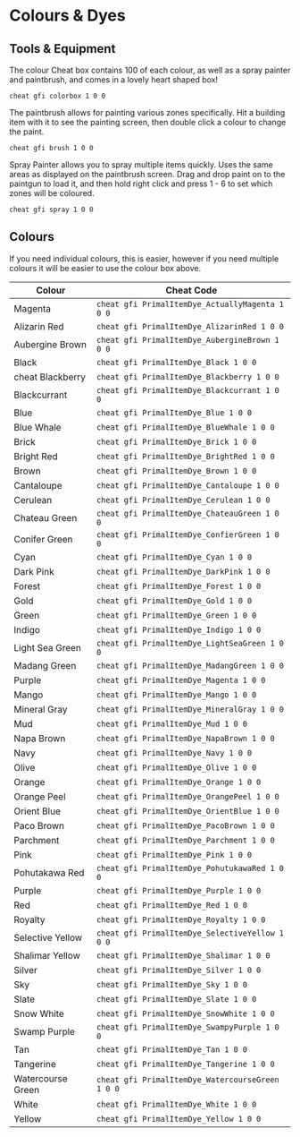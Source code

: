 # Colours & Dyes

## Tools & Equipment

The colour Cheat box contains 100 of each colour, as well as a spray painter and paintbrush, and comes in a lovely heart
shaped box!

```
cheat gfi colorbox 1 0 0
```

The paintbrush allows for painting various zones specifically. Hit a building item with it to see the painting screen,
then double click a colour to change the paint.

```
cheat gfi brush 1 0 0
```

Spray Painter allows you to spray multiple items quickly. Uses the same areas as displayed on the paintbrush screen.
Drag and drop paint on to the paintgun to load it, and then hold right click and press 1 - 6 to set which zones will be
coloured.

```
cheat gfi spray 1 0 0
```

## Colours

If you need individual colours, this is easier, however if you need multiple colours it will be easier to use the colour
box above.

| Colour            | Cheat Code                                       |
|-------------------|--------------------------------------------------|
| Magenta           | `cheat gfi PrimalItemDye_ActuallyMagenta 1 0 0`  |
| Alizarin Red      | `cheat gfi PrimalItemDye_AlizarinRed 1 0 0`      |
| Aubergine Brown   | `cheat gfi PrimalItemDye_AubergineBrown 1 0 0`   |
| Black             | `cheat gfi PrimalItemDye_Black 1 0 0`            |
| cheat Blackberry  | `cheat gfi PrimalItemDye_Blackberry 1 0 0`       |
| Blackcurrant      | `cheat gfi PrimalItemDye_Blackcurrant 1 0 0`     |
| Blue              | `cheat gfi PrimalItemDye_Blue 1 0 0`             |
| Blue Whale        | `cheat gfi PrimalItemDye_BlueWhale 1 0 0`        |
| Brick             | `cheat gfi PrimalItemDye_Brick 1 0 0`            |
| Bright Red        | `cheat gfi PrimalItemDye_BrightRed 1 0 0`        |
| Brown             | `cheat gfi PrimalItemDye_Brown 1 0 0`            |
| Cantaloupe        | `cheat gfi PrimalItemDye_Cantaloupe 1 0 0`       |
| Cerulean          | `cheat gfi PrimalItemDye_Cerulean 1 0 0`         |
| Chateau Green     | `cheat gfi PrimalItemDye_ChateauGreen 1 0 0`     |
| Conifer Green     | `cheat gfi PrimalItemDye_ConfierGreen 1 0 0`     |
| Cyan              | `cheat gfi PrimalItemDye_Cyan 1 0 0`             |
| Dark Pink         | `cheat gfi PrimalItemDye_DarkPink 1 0 0`         |
| Forest            | `cheat gfi PrimalItemDye_Forest 1 0 0`           |
| Gold              | `cheat gfi PrimalItemDye_Gold 1 0 0`             |
| Green             | `cheat gfi PrimalItemDye_Green 1 0 0`            |
| Indigo            | `cheat gfi PrimalItemDye_Indigo 1 0 0`           |
| Light Sea Green   | `cheat gfi PrimalItemDye_LightSeaGreen 1 0 0`    |
| Madang Green      | `cheat gfi PrimalItemDye_MadangGreen 1 0 0`      |
| Purple            | `cheat gfi PrimalItemDye_Magenta 1 0 0`          |
| Mango             | `cheat gfi PrimalItemDye_Mango 1 0 0`            |
| Mineral Gray      | `cheat gfi PrimalItemDye_MineralGray 1 0 0`      |
| Mud               | `cheat gfi PrimalItemDye_Mud 1 0 0`              |
| Napa Brown        | `cheat gfi PrimalItemDye_NapaBrown 1 0 0`        |
| Navy              | `cheat gfi PrimalItemDye_Navy 1 0 0`             |
| Olive             | `cheat gfi PrimalItemDye_Olive 1 0 0`            |
| Orange            | `cheat gfi PrimalItemDye_Orange 1 0 0`           |
| Orange Peel       | `cheat gfi PrimalItemDye_OrangePeel 1 0 0`       |
| Orient Blue       | `cheat gfi PrimalItemDye_OrientBlue 1 0 0`       |
| Paco Brown        | `cheat gfi PrimalItemDye_PacoBrown 1 0 0`        |
| Parchment         | `cheat gfi PrimalItemDye_Parchment 1 0 0`        |
| Pink              | `cheat gfi PrimalItemDye_Pink 1 0 0`             |
| Pohutakawa Red    | `cheat gfi PrimalItemDye_PohutukawaRed 1 0 0`    |
| Purple            | `cheat gfi PrimalItemDye_Purple 1 0 0`           |
| Red               | `cheat gfi PrimalItemDye_Red 1 0 0`              |
| Royalty           | `cheat gfi PrimalItemDye_Royalty 1 0 0`          |
| Selective Yellow  | `cheat gfi PrimalItemDye_SelectiveYellow 1 0 0`  |
| Shalimar Yellow   | `cheat gfi PrimalItemDye_Shalimar 1 0 0`         |
| Silver            | `cheat gfi PrimalItemDye_Silver 1 0 0`           |
| Sky               | `cheat gfi PrimalItemDye_Sky 1 0 0`              |
| Slate             | `cheat gfi PrimalItemDye_Slate 1 0 0`            |
| Snow White        | `cheat gfi PrimalItemDye_SnowWhite 1 0 0`        |
| Swamp Purple      | `cheat gfi PrimalItemDye_SwampyPurple 1 0 0`     |
| Tan               | `cheat gfi PrimalItemDye_Tan 1 0 0`              |
| Tangerine         | `cheat gfi PrimalItemDye_Tangerine 1 0 0`        |
| Watercourse Green | `cheat gfi PrimalItemDye_WatercourseGreen 1 0 0` |
| White             | `cheat gfi PrimalItemDye_White 1 0 0`            |
| Yellow            | `cheat gfi PrimalItemDye_Yellow 1 0 0`           |
